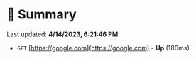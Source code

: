 # 📖 Summary
Last updated: **4/14/2023, 6:21:46 PM**

- `GET` [https://google.com](https://google.com) - **Up** (180ms)
